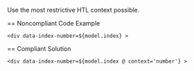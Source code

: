 Use the most restrictive HTL context possible.

== Noncompliant Code Example
```
<div data-index-number=${model.index} >
```
    
== Compliant Solution
```
<div data-index-number=${model.index @ context='number'} >
```